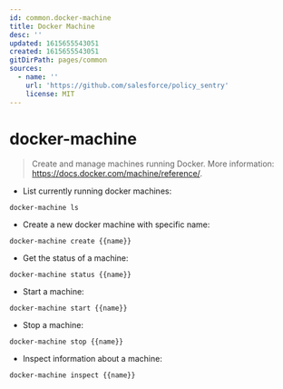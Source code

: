 ```yaml
---
id: common.docker-machine
title: Docker Machine
desc: ''
updated: 1615655543051
created: 1615655543051
gitDirPath: pages/common
sources:
  - name: ''
    url: 'https://github.com/salesforce/policy_sentry'
    license: MIT
---
```

# docker-machine

> Create and manage machines running Docker.
> More information: <https://docs.docker.com/machine/reference/>.

- List currently running docker machines:

`docker-machine ls`

- Create a new docker machine with specific name:

`docker-machine create {{name}}`

- Get the status of a machine:

`docker-machine status {{name}}`

- Start a machine:

`docker-machine start {{name}}`

- Stop a machine:

`docker-machine stop {{name}}`

- Inspect information about a machine:

`docker-machine inspect {{name}}`

